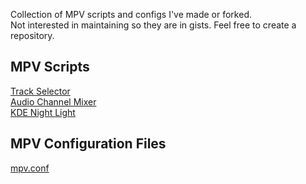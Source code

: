 Collection of MPV scripts and configs I've made or forked.  
Not interested in maintaining so they are in gists. Feel free to create a repository.

## MPV Scripts
[Track Selector](https://gist.github.com/dfts8ef/b6b646ac5cd374f9ba15ec0e2c053a03)  
[Audio Channel Mixer](https://gist.github.com/dfts8ef/b61694e6fc65fec40f03f06021814670)  
[KDE Night Light](https://gist.github.com/dfts8ef/d39c3e42a04538a12e1634503d0e4659)  

## MPV Configuration Files
[mpv.conf](https://gist.github.com/dfts8ef/577fe33ed6b18857f91ef62d4e881c2f)
